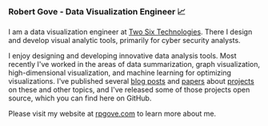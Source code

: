 ### Robert Gove - Data Visualization Engineer :chart_with_upwards_trend:

I am a data visualization engineer at [Two Six Technologies](https://www.twosixtech.com). There I design and develop visual analytic tools, primarily for cyber security analysts.

I enjoy designing and developing innovative data analysis tools. Most recently I've worked in the areas of data summarization, graph visualization, high-dimensional visualization, and machine learning for optimizing visualizations. I've published several [blog posts](https://rpgove.com/blogs/) and [papers](https://rpgove.com/publications/) about [projects](https://rpgove.com/projects/) on these and other topics, and I've released some of those projects open source, which you can find here on GitHub.

Please visit my website at [rpgove.com](https://rpgove.com/) to learn more about me.
